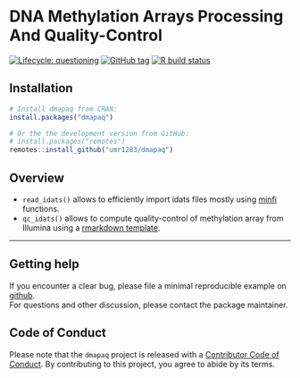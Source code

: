 
<!-- README.md is generated from README.Rmd. Please edit that file -->

# DNA Methylation Arrays Processing And Quality-Control

<!-- badges: start -->

[![Lifecycle:
questioning](https://img.shields.io/badge/lifecycle-questioning-orange.svg)]()
[![GitHub
tag](https://img.shields.io/github/tag/umr1283/dmapaq.svg?label=latest%20tag&include_prereleases)](https://github.com/umr1283/dmapaq)
[![R build
status](https://github.com/umr1283/dmapaq/workflows/R-CMD-check/badge.svg)](https://github.com/umr1283/dmapaq/actions)
<!-- badges: end -->

## Installation

``` r
# Install dmapaq from CRAN:
install.packages("dmapaq")

# Or the the development version from GitHub:
# install.packages("remotes")
remotes::install_github("umr1283/dmapaq")
```

## Overview

  - `read_idats()` allows to efficiently import idats files mostly using
    [minfi](https://bioconductor.org/packages/minfi/) functions.
  - `qc_idats()` allows to compute quality-control of methylation array
    from Illumina using a [rmarkdown
    template](inst/rmarkdown/templates/qc_idats/skeleton/skeleton.Rmd).

-----

## Getting help

If you encounter a clear bug, please file a minimal reproducible example
on [github](https://github.com/umr1283/dmapaq/issues).  
For questions and other discussion, please contact the package
maintainer.

## Code of Conduct

Please note that the `dmapaq` project is released with a [Contributor
Code of
Conduct](https://contributor-covenant.org/version/2/0/CODE_OF_CONDUCT.html).
By contributing to this project, you agree to abide by its terms.
